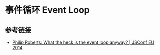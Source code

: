 # 事件循环 Event Loop

## 参考链接
* [Philip Roberts: What the heck is the event loop anyway? | JSConf EU 2014](https://www.youtube.com/watch?v=8aGhZQkoFbQ)
